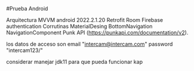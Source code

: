#Prueba Android

Arquitectura MVVM
android 2022.2.1.20
Retrofit
Room
Firebase authentication
Corrutinas
MaterialDesing
BottomNavigation
NavigationComponent
Punk API (https://punkapi.com/documentation/v2).


los datos de acceso son 
email  "intercam@intercam.com"
password "intercam123/"

 considerar manejar jdk11 para que pueda funcionar kap
